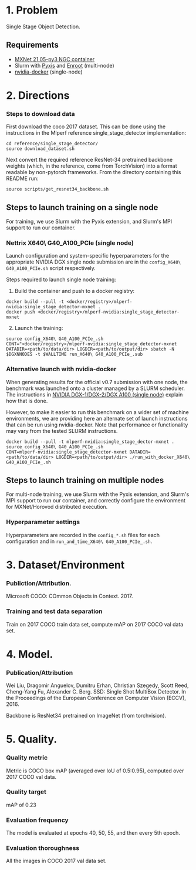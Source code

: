 # 1. Problem

Single Stage Object Detection.

## Requirements
* [MXNet 21.05-py3 NGC container](https://ngc.nvidia.com/registry/nvidia-mxnet)
* Slurm with [Pyxis](https://github.com/NVIDIA/pyxis) and [Enroot](https://github.com/NVIDIA/enroot) (multi-node)
* [nvidia-docker](https://github.com/NVIDIA/nvidia-docker) (single-node)

# 2. Directions

### Steps to download data

First download the coco 2017 dataset.  This can be done using the instructions
in the Mlperf reference single_stage_detector implementation:

```
cd reference/single_stage_detector/
source download_dataset.sh
```

Next convert the required reference ResNet-34 pretrained backbone weights
(which, in the reference, come from TorchVision) into a format readable by
non-pytorch frameworks.  From the directory containing this README run:

```
source scripts/get_resnet34_backbone.sh
```

## Steps to launch training on a single node

For training, we use Slurm with the Pyxis extension, and Slurm's MPI support to
run our container.

### Nettrix X640\ G40_A100_PCIe (single node)

Launch configuration and system-specific hyperparameters for the appropriate
NVIDIA DGX single node submission are in the `config_X640\ G40_A100_PCIe.sh` script respectively.

Steps required to launch single node training:

1. Build the container and push to a docker registry:
```
docker build --pull -t <docker/registry>/mlperf-nvidia:single_stage_detector-mxnet .
docker push <docker/registry>/mlperf-nvidia:single_stage_detector-mxnet
```
2. Launch the training:

```
source config_X640\ G40_A100_PCIe_.sh
CONT="<docker/registry>/mlperf-nvidia:single_stage_detector-mxnet DATADIR=<path/to/data/dir> LOGDIR=<path/to/output/dir> sbatch -N $DGXNNODES -t $WALLTIME run_X640\ G40_A100_PCIe_.sub
```

### Alternative launch with nvidia-docker

When generating results for the official v0.7 submission with one node, the
benchmark was launched onto a cluster managed by a SLURM scheduler. The
instructions in [NVIDIA DGX-1/DGX-2/DGX A100 (single
node)](#nvidia-dgx-1dgx-2dgx-a100-single-node) explain how that is done.

However, to make it easier to run this benchmark on a wider set of machine
environments, we are providing here an alternate set of launch instructions
that can be run using nvidia-docker. Note that performance or functionality may
vary from the tested SLURM instructions.

```
docker build --pull -t mlperf-nvidia:single_stage_dector-mxnet .
source config_X640\ G40_A100_PCIe_.sh
CONT=mlperf-nvidia:single_stage_detector-mxnet DATADIR=<path/to/data/dir> LOGDIR=<path/to/output/dir> ./run_with_docker_X640\ G40_A100_PCIe_.sh
```

## Steps to launch training on multiple nodes

For multi-node training, we use Slurm with the Pyxis extension, and Slurm's MPI
support to run our container, and correctly configure the environment for
MXNet/Horovod distributed execution.

### Hyperparameter settings

Hyperparameters are recorded in the `config_*.sh` files for each configuration and in `run_and_time_X640\ G40_A100_PCIe_.sh`.

# 3. Dataset/Environment
### Publiction/Attribution.
Microsoft COCO: COmmon Objects in Context. 2017.

### Training and test data separation
Train on 2017 COCO train data set, compute mAP on 2017 COCO val data set.

# 4. Model.
### Publication/Attribution
Wei Liu, Dragomir Anguelov, Dumitru Erhan, Christian Szegedy, Scott Reed, Cheng-Yang Fu, Alexander C. Berg. SSD: Single Shot MultiBox Detector. In the Proceedings of the European Conference on Computer Vision (ECCV), 2016.

Backbone is ResNet34 pretrained on ImageNet (from torchvision).

# 5. Quality.
### Quality metric
Metric is COCO box mAP (averaged over IoU of 0.5:0.95), computed over 2017 COCO val data.

### Quality target
mAP of 0.23

### Evaluation frequency
The model is evaluated at epochs 40, 50, 55, and then every 5th epoch.

### Evaluation thoroughness
All the images in COCO 2017 val data set.
